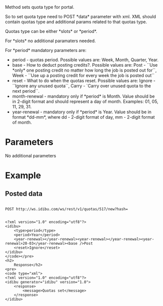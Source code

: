 <p>Method sets quota type for portal.</p>
<p>So to set quota type need to POST *data* parameter with xml. XML should contain quotas type and additional params related to that quotas type.</p>
<p>Quotas type can be either *slots* or *period*.</p>
<p>For *slots* no additional paramaters needed.</p>
<p>For *period* mandatory parameters are:</p>
<ul>
	<li>
		period - quotas period. Possible values are: Week, Month, Quarter, Year.</li>
	<li>
		base - How to deduct posting credits?. Possible values are: Post - ``Use *only* one posting credit no matter how long the job is posted out for``, Week - ``Use up a posting credit for every week the job is posted out``</li>
	<li>
		reset - What to do when the quotas reset. Possible values are: Ignore - ``Ignore any unused quota``, Carry - `Carry over unused quota to the next period``.</li>
	<li>
		month-renewal - mandatory only if *period* is Month. Value should be in 2-digit format and should represent a day of month. Examples: 01, 05, 11, 29, 31.</li>
	<li>
		year-renewal - mandatory only if *period* is Year. Value should be in format *dd-mm*, where dd - 2-digit format of day, mm - 2-digit format of month.</li>
</ul>
<h1>
	Parameters</h1>
<p>No additional parameters</p>
<h1>
	Example</h1>
<h2>
	Posted data</h2>
<pre>
<code>
POST http://ws.idibu.com/ws/rest/v1/quotas/517/new?hash=<your hash>
</code></pre>
<pre>
<code type="xml">
&lt;?xml version=&quot;1.0&quot; encoding=&quot;utf8&quot;?&gt;
&lt;idibu&gt;
    &lt;type&gt;period&lt;/type&gt;
    &lt;period&gt;Year&lt;/period&gt;
    &lt;year-renewal&gt;&lt;/year-renewal&gt;&lt;year-renewal&gt;&lt;/year-renewal&gt;&lt;year-renewal&gt;20-03&lt;/year-renewal&gt;&lt;base /&gt;Post
    &lt;reset&gt;Ignore&lt;/reset&gt;
&lt;/idibu&gt;
&lt;/code&gt;&lt;/pre&gt;
&lt;h2&gt;
	Response&lt;/h2&gt;
&lt;pre&gt;
&lt;code type=&quot;xml&quot;&gt;
&lt;?xml version=&quot;1.0&quot; encoding=&quot;utf8&quot;?&gt;
&lt;idibu generator=&quot;idibu&quot; version=&quot;1.0&quot;&gt;
    &lt;response&gt;
        &lt;message&gt;Quotas set&lt;/message&gt;
    &lt;/response&gt;
&lt;/idibu&gt;
</code></pre>

